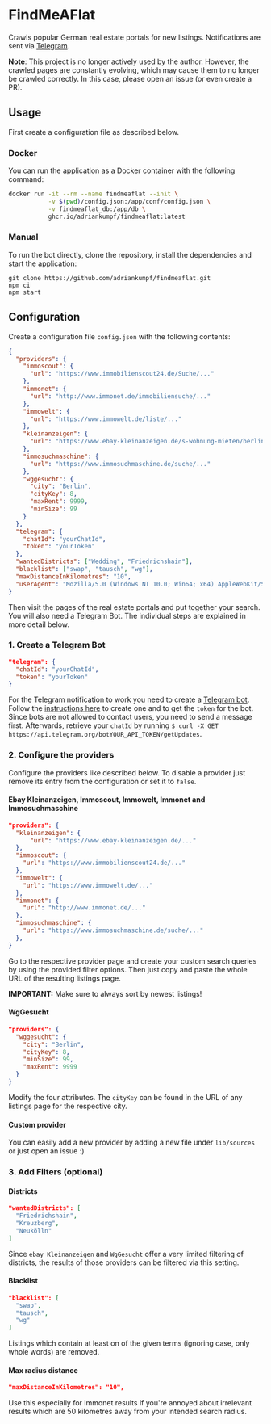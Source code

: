 # FindMeAFlat

Crawls popular German real estate portals for new listings. Notifications are sent via [Telegram](https://telegram.org).

**Note**: This project is no longer actively used by the author. However, the crawled pages are constantly evolving, which may cause them to no longer be crawled correctly. In this case, please open an issue (or even create a PR).

## Usage

First create a configuration file as described below.

### Docker

You can run the application as a Docker container with the following command:

```bash
docker run -it --rm --name findmeaflat --init \
           -v $(pwd)/config.json:/app/conf/config.json \
           -v findmeaflat_db:/app/db \
           ghcr.io/adriankumpf/findmeaflat:latest
```

### Manual

To run the bot directly, clone the repository, install the dependencies and start the application:

```
git clone https://github.com/adriankumpf/findmeaflat.git
npm ci
npm start
```

## Configuration

Create a configuration file `config.json` with the following contents:

```json
{
  "providers": {
    "immoscout": {
      "url": "https://www.immobilienscout24.de/Suche/..."
    },
    "immonet": {
      "url": "http://www.immonet.de/immobiliensuche/..."
    },
    "immowelt": {
      "url": "https://www.immowelt.de/liste/..."
    },
    "kleinanzeigen": {
      "url": "https://www.ebay-kleinanzeigen.de/s-wohnung-mieten/berlin/..."
    },
    "immosuchmaschine": {
      "url": "https://www.immosuchmaschine.de/suche/..."
    },
    "wggesucht": {
      "city": "Berlin",
      "cityKey": 8,
      "maxRent": 9999,
      "minSize": 99
    }
  },
  "telegram": {
    "chatId": "yourChatId",
    "token": "yourToken"
  },
  "wantedDistricts": ["Wedding", "Friedrichshain"],
  "blacklist": ["swap", "tausch", "wg"],
  "maxDistanceInKilometres": "10",
  "userAgent": "Mozilla/5.0 (Windows NT 10.0; Win64; x64) AppleWebKit/537.36 (KHTML, like Gecko) Chrome/63.0.3239.132 Safari/537.36"
}
```

Then visit the pages of the real estate portals and put together your search. You will also need a Telegram Bot. The individual steps are explained in more detail below.

### 1. Create a Telegram Bot

```json
"telegram": {
  "chatId": "yourChatId",
  "token": "yourToken"
}
```

For the Telegram notification to work you need to create a [Telegram bot](https://core.telegram.org/bots). Follow the [instructions here](https://core.telegram.org/bots#botfather) to create one and to get the `token` for the bot. Since bots are not allowed to contact users, you need to send a message first. Afterwards, retrieve your `chatId` by running `$ curl -X GET https://api.telegram.org/botYOUR_API_TOKEN/getUpdates`.

### 2. Configure the providers

Configure the providers like described below. To disable a provider just remove its entry from the configuration or set it to `false`.

#### Ebay Kleinanzeigen, Immoscout, Immowelt, Immonet and Immosuchmaschine

```json
"providers": {
  "kleinanzeigen": {
      "url": "https://www.ebay-kleinanzeigen.de/..."
  },
  "immoscout": {
    "url": "https://www.immobilienscout24.de/..."
  },
  "immowelt": {
    "url": "https://www.immowelt.de/..."
  },
  "immonet": {
    "url": "http://www.immonet.de/..."
  },
  "immosuchmaschine": {
    "url": "https://www.immosuchmaschine.de/suche/..."
  },
}
```

Go to the respective provider page and create your custom search queries by using the provided filter options. Then just copy and paste the whole URL of the resulting listings page.

**IMPORTANT:** Make sure to always sort by newest listings!

#### WgGesucht

```json
"providers": {
  "wggesucht": {
    "city": "Berlin",
    "cityKey": 8,
    "minSize": 99,
    "maxRent": 9999
  }
}
```

Modify the four attributes. The `cityKey` can be found in the URL of any listings page for the respective city.

#### Custom provider

You can easily add a new provider by adding a new file under `lib/sources` or just open an issue :)

### 3. Add Filters (optional)

#### Districts

```json
"wantedDistricts": [
  "Friedrichshain",
  "Kreuzberg",
  "Neukölln"
]
```

Since `ebay Kleinanzeigen` and `WgGesucht` offer a very limited filtering of districts, the results of those providers can be filtered via this setting.

#### Blacklist

```json
"blacklist": [
  "swap",
  "tausch",
  "wg"
]
```

Listings which contain at least on of the given terms (ignoring case, only whole words) are removed.

#### Max radius distance

```json
"maxDistanceInKilometres": "10",
```

Use this especially for Immonet results if you're annoyed about irrelevant results which are 50 kilometres away from your intended search radius.
